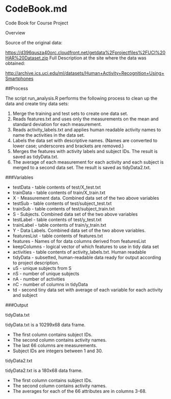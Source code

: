 # CodeBook.md

Code Book for Course Project

Overview

Source of the original data:

https://d396qusza40orc.cloudfront.net/getdata%2Fprojectfiles%2FUCI%20HAR%20Dataset.zip
Full Description at the site where the data was obtained:

http://archive.ics.uci.edu/ml/datasets/Human+Activity+Recognition+Using+Smartphones

##Process

The script run_analysis.R performs the following process to clean up the data and create tiny data sets:

1. Merge the training and test sets to create one data set.
2. Reads features.txt and uses only the measurements on the mean and standard deviation for each measurement.
3. Reads activity_labels.txt and applies human readable activity names to name the activities in the data set.
4. Labels the data set with descriptive names. (Names are converted to lower case; underscores and brackets are removed.)
5. Merges the features with activity labels and subject IDs. The result is saved as tidyData.txt.
6. The average of each measurement for each activity and each subject is merged to a second data set. The result is saved as tidyData2.txt.

###Variables

- testData - table contents of test/X_test.txt
- trainData - table contents of train/X_train.txt
- X - Measurement data. Combined data set of the two above variables
- testSub - table contents of test/subject_test.txt
- trainSub - table contents of test/subject_train.txt
- S - Subjects. Combined data set of the two above variables
- testLabel - table contents of test/y_test.txt
- trainLabel - table contents of train/y_train.txt
- Y - Data Labels. Combined data set of the two above variables.
- featuresList - table contents of features.txt
- features - Names of for data columns derived from featuresList
- keepColumns - logical vector of which features to use in tidy data set
- activities - table contents of activity_labels.txt. Human readable
- tidyData - subsetted, human-readable data ready for output according to project description.
- uS - unique subjects from S
- nS - number of unique subjects
- nA - number of activities
- nC - number of columns in tidyData
- td - second tiny data set with average of each variable for each activity and subject

###Output

tidyData.txt

tidyData.txt is a 10299x68 data frame.

- The first column contains subject IDs.
- The second column contains activity names.
- The last 66 columns are measurements.
- Subject IDs are integers between 1 and 30.

tidyData2.txt

tidyData2.txt is a 180x68 data frame.

- The first column contains subject IDs.
- The second column contains activity names.
- The averages for each of the 66 attributes are in columns 3-68.
